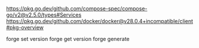 https://pkg.go.dev/github.com/compose-spec/compose-go/v2@v2.5.0/types#Services
https://pkg.go.dev/github.com/docker/docker@v28.0.4+incompatible/client#pkg-overview

forge set version <service> <version>
forge get version <service>
forge generate
